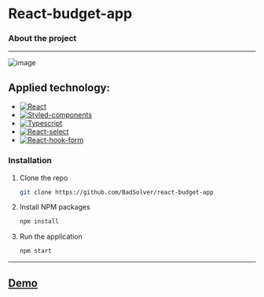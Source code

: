 # React-budget-app

### About the project
---
![image](https://user-images.githubusercontent.com/95409553/184149484-61e2f592-af72-4898-990c-72b8bdad885b.png)




## Applied technology: 

* [![React][React.js]][React-url]
* [![Styled-components][Styled.logo]][Styled-url]
* [![Typescript][Typescript.logo]][Typescript-url]
* [![React-select][React-select.logo]][React-select-url]
* [![React-hook-form][React-hook-form.logo]][React-hook-form-url]



### Installation

1. Clone the repo
   ```sh
   git clone https://github.com/BadSolver/react-budget-app
   ```
2. Install NPM packages
   ```sh
   npm install
   ```
3. Run the application
   ```sh
   npm start
   ```


---
## [Demo](https://badsolver.github.io/react-budget-app/)




<!-- MARKDOWN LINKS & IMAGES -->

[React.js]: https://img.shields.io/badge/React-20232A?style=for-the-badge&logo=react&logoColor=61DAFB
[React-url]: https://reactjs.org/
[Styled.logo]: https://img.shields.io/badge/-Styled%20Components%20%F0%9F%92%85%F0%9F%8F%BE-orange
[Styled-url]: https://styled-components.com/
[React-select.logo]: https://img.shields.io/badge/-React%20select%20%F0%9F%93%9F-blue
[React-select-url]: https://react-select.com/
[React-hook-form.logo]: https://img.shields.io/badge/%F0%9F%93%B0-React%20Hook%20Form-ff69b4
[React-hook-form-url]: https://react-hook-form.com/
[Typescript.logo]: https://img.shields.io/badge/TS-Typescript-blue
[Typescript-url]: https://www.typescriptlang.org/
